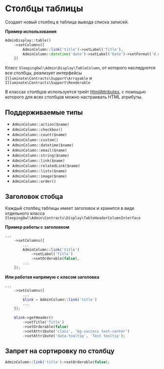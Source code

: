 # Столбцы таблицы

Создает новый столбец в таблица вывода списка записей.

**Пример использования**

```php
AdminDisplay::table()
    ->setColumns([
        AdminColumn::link('title')->setLabel('Title'),
        AdminColumn::datetime('date')->setLabel('Date')->setFormat('d.m.Y')->setWidth('150px')
    ])
```

Класс `SleepingOwl\Admin\Display\TableColumn`, от которого наследуются 
все столбцы, реализует интерфейсы `Illuminate\Contracts\Support\Arrayable` и 
`Illuminate\Contracts\Support\Renderable`

В классах столбцов используется трейт [HtmlAttributes](html_attributes),
с помощью которого для всех столбцов можно настраивать HTML атрибуты.

## Поддерживаемые типы

 - `AdminColumn::action($name)`
 - `AdminColumn::checkbox()`
 - `AdminColumn::count($name)`
 - `AdminColumn::custom()`
 - `AdminColumn::datetime($name)`
 - `AdminColumn::email($name)`
 - `AdminColumn::string($name)`
 - `AdminColumn::link($name)`
 - `AdminColumn::relatedLink($name)`
 - `AdminColumn::lists($name)`
 - `AdminColumn::image($name)`
 - `AdminColumn::order()`
 
## Заголовок стобца

Каждый столбец таблицы имеет заголовок и хранится в виде отдельного класса
`SleepingOwl\Admin\Contracts\Display\TableHeaderColumnInterface`

**Пример работы с заголовком**

```php
...
    ->setColumns([
        ...
        AdminColumn::link('title')
            ->setLabel('Title')
            ->setOrderable(false),
        ...
    ]);
```

**Или работая напрямую с класом заголовка**
```php
...
    ->setColumns([
        ...
        $link = AdminColumn::link('title')
        ...
    ]);
    
    $link->getHeader()
        ->setTitle('Title')
        ->setOrderable(false)
        ->setAttribute('class', 'bg-success text-center')
        ->setAttribute('data-tooltip', 'Test tooltip');
```

## Запрет на сортировку по столбцу
```php
AdminColumn::link('title')->setOrderable(false);
```

